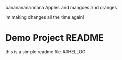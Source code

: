 bananananannana
Apples and mangoes
and oranges

im making changes all the time
again!

# Demo Project README
this is a simple readme file
##HELLOO
